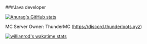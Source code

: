 
###Java developer

[![Anurag's GitHub stats](https://github-readme-stats.vercel.app/api?username=bixgamer707)](https://github.com/anuraghazra/github-readme-stats)

MC Server Owner:
  ThunderMC (https://discord.thunderloots.xyz)

[![willianrod's wakatime stats](https://github-readme-stats.vercel.app/api/wakatime?username=bixgamer707)](https://github.com/anuraghazra/github-readme-stats)
